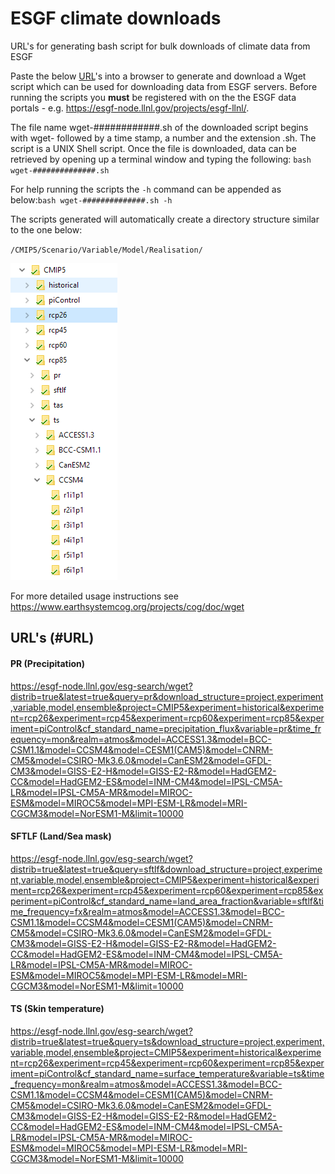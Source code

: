 # ESGF climate downloads
URL's for generating bash script for bulk downloads of climate data from ESGF

Paste the below [URL](#URL)'s into a browser to generate and download a Wget script which can be used for downloading data from ESGF servers. Before running the scripts you **must** be registered with on the the ESGF data portals - e.g. https://esgf-node.llnl.gov/projects/esgf-llnl/.

The file name wget-############.sh of the downloaded script begins with wget- followed by a time stamp, a number and the extension .sh. The script is a UNIX Shell script. Once the file is downloaded, data can be retrieved by opening up a terminal window and typing the following: `bash wget-##############.sh`

For help running the scripts the `-h` command can be appended as below:`bash wget-##############.sh -h`

The scripts generated will automatically create a directory structure similar to the one below:

`/CMIP5/Scenario/Variable/Model/Realisation/`

![CMIP5 directory structure](/DirStructure.PNG?raw=true "CMIP5 directory structure")

For more detailed usage instructions see https://www.earthsystemcog.org/projects/cog/doc/wget

## URL's (#URL)
#### PR (Precipitation)
https://esgf-node.llnl.gov/esg-search/wget?distrib=true&latest=true&query=pr&download_structure=project,experiment,variable,model,ensemble&project=CMIP5&experiment=historical&experiment=rcp26&experiment=rcp45&experiment=rcp60&experiment=rcp85&experiment=piControl&cf_standard_name=precipitation_flux&variable=pr&time_frequency=mon&realm=atmos&model=ACCESS1.3&model=BCC-CSM1.1&model=CCSM4&model=CESM1(CAM5)&model=CNRM-CM5&model=CSIRO-Mk3.6.0&model=CanESM2&model=GFDL-CM3&model=GISS-E2-H&model=GISS-E2-R&model=HadGEM2-CC&model=HadGEM2-ES&model=INM-CM4&model=IPSL-CM5A-LR&model=IPSL-CM5A-MR&model=MIROC-ESM&model=MIROC5&model=MPI-ESM-LR&model=MRI-CGCM3&model=NorESM1-M&limit=10000

#### SFTLF (Land/Sea mask)
https://esgf-node.llnl.gov/esg-search/wget?distrib=true&latest=true&query=sftlf&download_structure=project,experiment,variable,model,ensemble&project=CMIP5&experiment=historical&experiment=rcp26&experiment=rcp45&experiment=rcp60&experiment=rcp85&experiment=piControl&cf_standard_name=land_area_fraction&variable=sftlf&time_frequency=fx&realm=atmos&model=ACCESS1.3&model=BCC-CSM1.1&model=CCSM4&model=CESM1(CAM5)&model=CNRM-CM5&model=CSIRO-Mk3.6.0&model=CanESM2&model=GFDL-CM3&model=GISS-E2-H&model=GISS-E2-R&model=HadGEM2-CC&model=HadGEM2-ES&model=INM-CM4&model=IPSL-CM5A-LR&model=IPSL-CM5A-MR&model=MIROC-ESM&model=MIROC5&model=MPI-ESM-LR&model=MRI-CGCM3&model=NorESM1-M&limit=10000

#### TS (Skin temperature)
https://esgf-node.llnl.gov/esg-search/wget?distrib=true&latest=true&query=ts&download_structure=project,experiment,variable,model,ensemble&project=CMIP5&experiment=historical&experiment=rcp26&experiment=rcp45&experiment=rcp60&experiment=rcp85&experiment=piControl&cf_standard_name=surface_temperature&variable=ts&time_frequency=mon&realm=atmos&model=ACCESS1.3&model=BCC-CSM1.1&model=CCSM4&model=CESM1(CAM5)&model=CNRM-CM5&model=CSIRO-Mk3.6.0&model=CanESM2&model=GFDL-CM3&model=GISS-E2-H&model=GISS-E2-R&model=HadGEM2-CC&model=HadGEM2-ES&model=INM-CM4&model=IPSL-CM5A-LR&model=IPSL-CM5A-MR&model=MIROC-ESM&model=MIROC5&model=MPI-ESM-LR&model=MRI-CGCM3&model=NorESM1-M&limit=10000
